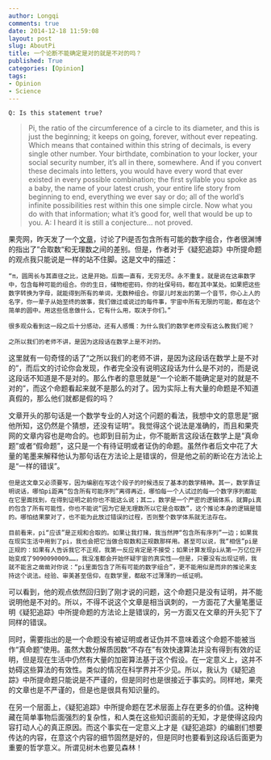 ```yaml
---
author: Longqi
comments: true
date: 2014-12-18 11:59:08
layout: post
slug: AboutPi
title: 一个论断不能确定是对的就是不对的吗？
published: True
categories: [Opinion]
tags:
- Opinion
- Science
---
```


	Q: Is this statement true?
> Pi, the ratio of the circumference of a circle to its diameter, and this is just the beginning; it keeps on going, forever, without ever repeating. Which means that contained within this string of decimals, is every single other number. Your birthdate, combination to your locker, your social security number, it’s all in there, somewhere. And if you convert these decimals into letters, you would have every word that ever existed in every possible combination; the first syllable you spoke as a baby, the name of your latest crush, your entire life story from beginning to end, everything we ever say or do; all of the world’s infinite possibilities rest within this one simple circle. Now what you do with that information; what it’s good for, well that would be up to you. 
	A: I heard it is still a conjecture… not proved.

果壳网，昨天发了一个[文章](http://www.guokr.com/article/439682/)，讨论了Pi是否包含所有可能的数字组合，作者很渊博的指出了”合取数“和无理数之间的差别。但是，作者对于《疑犯追踪》中所提命题的观点我只能说是一样的站不住脚。这是文中的描述：

	“π，圆周长与其直径之比，这是开始。后面一直有，无穷无尽。永不重复。就是说在这串数字中，包含每种可能的组合。你的生日，储物柜密码，你的社保号码，都在其中某处。如果把这些数字转换为字母，就能得到所有的单词，无数种组合。你婴儿时发出的第一个音节，你心上人的名字，你一辈子从始至终的故事，我们做过或说过的每件事，宇宙中所有无限的可能，都在这个简单的圆中。用这些信息做什么，它有什么用，取决于你们。”

	很多观众看到这一段之后十分感动，还有人感慨：为什么我们的数学老师没有这么教我们呢？

	之所以我们的老师不讲，是因为这段话在数学上是不对的。

这里就有一句奇怪的话了“之所以我们的老师不讲，是因为这段话在数学上是不对的”，而后文的讨论你会发现，作者完全没有说明这段话为什么是不对的，而是说这段话不知道是不是对的。那么作者的意思就是“一个论断不能确定是对的就是不对的”，而这个命题看起来就不是那么的对了。因为实际上有大量的命题是不知道真假的，那么他们就都是假的吗？

文章开头的那句话是一个数学专业的人对这个问题的看法，我想中文的意思是”据他所知，这仍然是个猜想，还没有证明“。我觉得这个说法是准确的，而且和果壳网的文章内容也是吻合的。也即到目前为止，你不能断言这段话在数学上是”真命题”或者“假命题”，这只是一个有待证明或者证伪的命题。虽然作者后文中花了大量的笔墨来解释他认为那句话在方法论上是错误的，但是他之前的断论在方法论上是“一样的错误”。

	但是这文章又必须要写，因为编剧在写这个段子的时候违反了基本的数学精神。其一，数学靠证明说话，哪怕pi距离“包含所有可能序列”离得再近，哪怕每一个人试过的每一个数字序列都能在它里面找到，在得到证明之前你也不能这么说；其二，数学是一个严密的逻辑体系，就算pi真的包含了所有可能性，你也不能说“因为它是无理数所以它是合取数”，这个推论本身的逻辑是错的。哪怕结果蒙对了，也不能为此放过错误的过程，否则整个数学体系就无法存在。

	目前看来，pi“应该”是正规和合取的。如果让我打赌，我当然押“包含所有序列”一边；如果我在现实生活中用到了pi，我也会把它当做合取数和正规数那样用。甚至可以说，我“相信”pi是正规的：如果有人告诉我它不正规，我第一反应肯定是不接受；如果计算发现pi从第一万亿位开始变成了9090090009……，我没准都会开始怀疑宇宙的真实性——但是，只要没有出现证明，我就不能言之凿凿对你说：“pi里面包含了所有可能的数字组合”，更不能用似是而非的推论来支持这个说法。经验、审美甚至信仰，在数学里，都敌不过薄薄的一纸证明。

可以看到，他的观点依然回归到了刚才说的问题，这个命题只是没有证明，并不能说明他是不对的。所以，不得不说这个文章是相当讽刺的，一方面花了大量笔墨证明《疑犯追踪》中所提命题的方法论上是错误的，另一方面又在文章的开头犯下了同样的错误。

同时，需要指出的是一个命题没有被证明或者证伪并不意味着这个命题不能被当作“真命题”使用。虽然大数分解质因数“不存在”有效快速算法并没有得到有效的证明，但是现在生活中仍然有大量的加密算法基于这个假设。在一定意义上，这并不妨碍这些算法的有效性。类似的情况在科学界并不少见。所以，我认为《疑犯追踪》中所提命题只能说是不严谨的，但是同时也是很接近于事实的。同样地，果壳的文章也是不严谨的，但是也是很具有知识量的。

在另一个层面上，《疑犯追踪》中所提命题在艺术层面上存在更多的价值。这种掩藏在简单事物后面强烈的复杂性，和人类在这些知识面前的无知，才是使得这段内容打动人心的真正原因。而这个事实在一定意义上才是《疑犯追踪》的编剧们想要传达的内容，在意这个内容的细节固然是好的，但是同时也要看到这段话后面更为重要的哲学意义。所谓见树木也要见森林！
